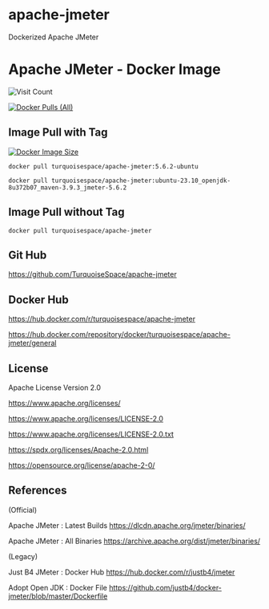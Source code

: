 
# apache-jmeter

Dockerized Apache JMeter


# Apache JMeter - Docker Image

![Visit Count](https://profile-counter.glitch.me/TurquoiseSpace_apache-jmeter/count.svg)

[![Docker Pulls (All)](https://img.shields.io/docker/pulls/turquoisespace/apache-jmeter)](https://hub.docker.com/r/turquoisespace/apache-jmeter)


## Image Pull with Tag

[![Docker Image Size](https://img.shields.io/docker/image-size/turquoisespace/apache-jmeter/ubuntu-23.10_openjdk-8u372b07_maven-3.9.3_jmeter-5.6.2?color=orange)](https://hub.docker.com/layers/turquoisespace/apache-jmeter/ubuntu-23.10_openjdk-8u372b07_maven-3.9.3_jmeter-5.6.2/images/sha256-c47cba6fcbd2f6c019f549062f88112f0ad47143a6eac238f78ac9262c7d5295?tab=layers)

```
docker pull turquoisespace/apache-jmeter:5.6.2-ubuntu
```

```
docker pull turquoisespace/apache-jmeter:ubuntu-23.10_openjdk-8u372b07_maven-3.9.3_jmeter-5.6.2
```


## Image Pull without Tag

```
docker pull turquoisespace/apache-jmeter
```


## Git Hub

https://github.com/TurquoiseSpace/apache-jmeter


## Docker Hub

https://hub.docker.com/r/turquoisespace/apache-jmeter

https://hub.docker.com/repository/docker/turquoisespace/apache-jmeter/general


## License

Apache License Version 2.0

https://www.apache.org/licenses/

https://www.apache.org/licenses/LICENSE-2.0

https://www.apache.org/licenses/LICENSE-2.0.txt

https://spdx.org/licenses/Apache-2.0.html

https://opensource.org/license/apache-2-0/


## References

(Official)

Apache JMeter : Latest Builds
https://dlcdn.apache.org/jmeter/binaries/

Apache JMeter : All Binaries
https://archive.apache.org/dist/jmeter/binaries/

(Legacy)

Just B4 JMeter : Docker Hub
https://hub.docker.com/r/justb4/jmeter

Adopt Open JDK : Docker File
https://github.com/justb4/docker-jmeter/blob/master/Dockerfile
